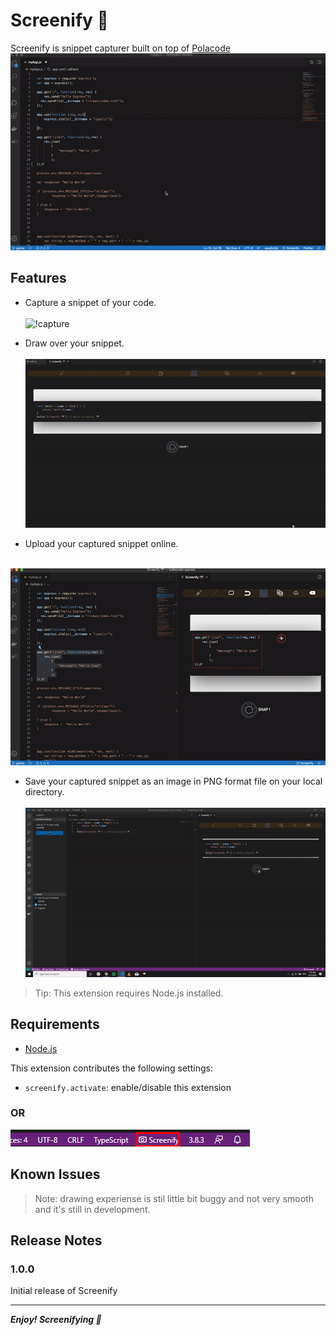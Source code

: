 # Screenify 📸

Screenify is snippet capturer built on top of [Polacode](https://marketplace.visualstudio.com/items?itemName=pnp.polacode&ssr=false#overview)
![Screenify](./demo/screenify.gif)

## Features

* Capture a snippet of your code. <br><br>
![!capture](./demo/capture.gif)

* Draw over your snippet. <br><br>
![!Draw](./demo/draw.gif)

* Upload your captured snippet online. <br><br>
  
![!upload](./demo/upload.gif)

* Save your captured snippet as an image in PNG format file on your local directory. <br><br>
![!save](./demo/save.gif)

> Tip: This extension requires Node.js installed.

## Requirements

* [Node.js](https://nodejs.org)

This extension contributes the following settings:

* `screenify.activate`: enable/disable this extension
  
### OR

![launchWithActivityBar](./demo/activityBar.png)

## Known Issues

>Note: drawing experiense is stil little bit buggy and not very smooth and it's still in development.

## Release Notes

### 1.0.0

Initial release of Screenify

-----------------------------------------------------------------------------------------------------------
***Enjoy! Screenifying 📸***
